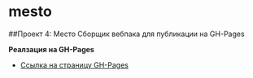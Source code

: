 # mesto
##Проект 4: Место
Сборщик вебпака для публикации на GH-Pages

**Реалзация на GH-Pages**
* [Ссылка на страницу GH-Pages](https://muhozhukov.github.io/mesto/)
